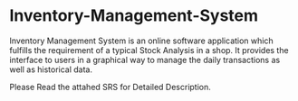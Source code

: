 # Inventory-Management-System
Inventory Management System is an online software application which fulfills the requirement of a typical Stock Analysis in a shop. It provides the interface to users in a graphical way to manage the daily transactions as well as historical data.

Please Read the attahed SRS for Detailed Description.
